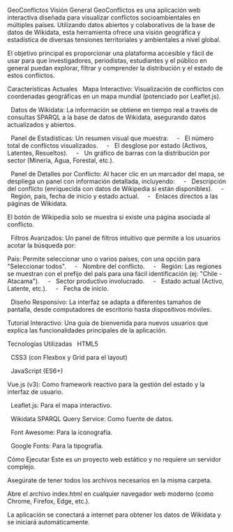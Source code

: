 GeoConflictos
Visión General
GeoConflictos es una aplicación web interactiva diseñada para visualizar conflictos socioambientales en múltiples países. Utilizando datos abiertos y colaborativos de la base de datos de Wikidata, esta herramienta ofrece una visión geográfica y estadística de diversas tensiones territoriales y ambientales a nivel global.

El objetivo principal es proporcionar una plataforma accesible y fácil de usar para que investigadores, periodistas, estudiantes y el público en general puedan explorar, filtrar y comprender la distribución y el estado de estos conflictos.

Características Actuales
  Mapa Interactivo: Visualización de conflictos con coordenadas geográficas en un mapa mundial (potenciado por Leaflet.js).

  Datos de Wikidata: La información se obtiene en tiempo real a través de consultas SPARQL a la base de datos de Wikidata, asegurando datos actualizados y abiertos.

  Panel de Estadísticas: Un resumen visual que muestra:
    -   El número total de conflictos visualizados.
    -   El desglose por estado (Activos, Latentes, Resueltos).
    -   Un gráfico de barras con la distribución por sector (Minería, Agua, Forestal, etc.).

  Panel de Detalles por Conflicto: Al hacer clic en un marcador del mapa, se despliega un panel con información detallada, incluyendo:
    -   Descripción del conflicto (enriquecida con datos de Wikipedia si están disponibles).
    -   Región, país, fecha de inicio y estado actual.
    -   Enlaces directos a las páginas de Wikidata.

El botón de Wikipedia solo se muestra si existe una página asociada al conflicto.

  Filtros Avanzados: Un panel de filtros intuitivo que permite a los usuarios acotar la búsqueda por:

País: Permite seleccionar uno o varios países, con una opción para "Seleccionar todos".
    -   Nombre del conflicto.
    -   Región: Las regiones se muestran con el prefijo del país para una fácil identificación (ej: "Chile - Atacama").
    -   Sector productivo involucrado.
    -   Estado actual (Activo, Latente, etc.).
    -   Fecha de inicio.

  Diseño Responsivo: La interfaz se adapta a diferentes tamaños de pantalla, desde computadores de escritorio hasta dispositivos móviles.

Tutorial Interactivo: Una guía de bienvenida para nuevos usuarios que explica las funcionalidades principales de la aplicación.

Tecnologías Utilizadas
  HTML5

  CSS3 (con Flexbox y Grid para el layout)

  JavaScript (ES6+)

Vue.js (v3): Como framework reactivo para la gestión del estado y la interfaz de usuario.

  Leaflet.js: Para el mapa interactivo.

  Wikidata SPARQL Query Service: Como fuente de datos.

  Font Awesome: Para la iconografía.

  Google Fonts: Para la tipografía.

Cómo Ejecutar
Este es un proyecto web estático y no requiere un servidor complejo.

Asegúrate de tener todos los archivos necesarios en la misma carpeta.

Abre el archivo index.html en cualquier navegador web moderno (como Chrome, Firefox, Edge, etc.).

La aplicación se conectará a internet para obtener los datos de Wikidata y se iniciará automáticamente.